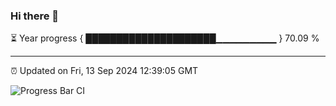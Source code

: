 ### Hi there 👋

⏳ Year progress { █████████████████████▁▁▁▁▁▁▁▁▁ } 70.09 %

---

⏰ Updated on Fri, 13 Sep 2024 12:39:05 GMT

![Progress Bar CI](https://github.com/ZhaoGui/ZhaoGui/workflows/Progress%20Bar%20CI/badge.svg)
